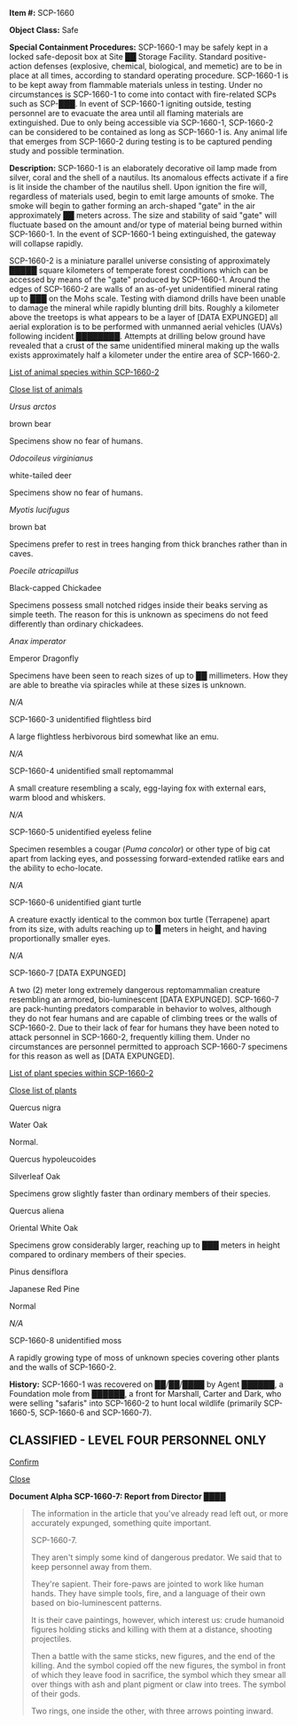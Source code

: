 **Item #:** SCP-1660

**Object Class:** Safe

**Special Containment Procedures:** SCP-1660-1 may be safely kept in a locked safe-deposit box at Site ██ Storage Facility. Standard positive-action defenses (explosive, chemical, biological, and memetic) are to be in place at all times, according to standard operating procedure. SCP-1660-1 is to be kept away from flammable materials unless in testing. Under no circumstances is SCP-1660-1 to come into contact with fire-related SCPs such as SCP-███. In event of SCP-1660-1 igniting outside, testing personnel are to evacuate the area until all flaming materials are extinguished. Due to only being accessible via SCP-1660-1, SCP-1660-2 can be considered to be contained as long as SCP-1660-1 is. Any animal life that emerges from SCP-1660-2 during testing is to be captured pending study and possible termination.

**Description:** SCP-1660-1 is an elaborately decorative oil lamp made from silver, coral and the shell of a nautilus. Its anomalous effects activate if a fire is lit inside the chamber of the nautilus shell. Upon ignition the fire will, regardless of materials used, begin to emit large amounts of smoke. The smoke will begin to gather forming an arch-shaped "gate" in the air approximately ██ meters across. The size and stability of said "gate" will fluctuate based on the amount and/or type of material being burned within SCP-1660-1. In the event of SCP-1660-1 being extinguished, the gateway will collapse rapidly.

SCP-1660-2 is a miniature parallel universe consisting of approximately █████ square kilometers of temperate forest conditions which can be accessed by means of the "gate" produced by SCP-1660-1. Around the edges of SCP-1660-2 are walls of an as-of-yet unidentified mineral rating up to ███ on the Mohs scale. Testing with diamond drills have been unable to damage the mineral while rapidly blunting drill bits. Roughly a kilometer above the treetops is what appears to be a layer of \[DATA EXPUNGED\] all aerial exploration is to be performed with unmanned aerial vehicles (UAVs) following incident ████████. Attempts at drilling below ground have revealed that a crust of the same unidentified mineral making up the walls exists approximately half a kilometer under the entire area of SCP-1660-2.

[List of animal species within SCP-1660-2](javascript:;)

[Close list of animals](javascript:;)

_Ursus arctos_

brown bear

Specimens show no fear of humans.

_Odocoileus virginianus_

white-tailed deer

Specimens show no fear of humans.

_Myotis lucifugus_

brown bat

Specimens prefer to rest in trees hanging from thick branches rather than in caves.

_Poecile atricapillus_

Black-capped Chickadee

Specimens possess small notched ridges inside their beaks serving as simple teeth. The reason for this is unknown as specimens do not feed differently than ordinary chickadees.

_Anax imperator_

Emperor Dragonfly

Specimens have been seen to reach sizes of up to ██ millimeters. How they are able to breathe via spiracles while at these sizes is unknown.

_N/A_

SCP-1660-3 unidentified flightless bird

A large flightless herbivorous bird somewhat like an emu.

_N/A_

SCP-1660-4 unidentified small reptomammal

A small creature resembling a scaly, egg-laying fox with external ears, warm blood and whiskers.

_N/A_

SCP-1660-5 unidentified eyeless feline

Specimen resembles a cougar (_Puma concolor_) or other type of big cat apart from lacking eyes, and possessing forward-extended ratlike ears and the ability to echo-locate.

_N/A_

SCP-1660-6 unidentified giant turtle

A creature exactly identical to the common box turtle (Terrapene) apart from its size, with adults reaching up to █ meters in height, and having proportionally smaller eyes.

_N/A_

SCP-1660-7 \[DATA EXPUNGED\]

A two (2) meter long extremely dangerous reptomammalian creature resembling an armored, bio-luminescent \[DATA EXPUNGED\]. SCP-1660-7 are pack-hunting predators comparable in behavior to wolves, although they do not fear humans and are capable of climbing trees or the walls of SCP-1660-2. Due to their lack of fear for humans they have been noted to attack personnel in SCP-1660-2, frequently killing them. Under no circumstances are personnel permitted to approach SCP-1660-7 specimens for this reason as well as \[DATA EXPUNGED\].

[List of plant species within SCP-1660-2](javascript:;)

[Close list of plants](javascript:;)

Quercus nigra

Water Oak

Normal.

Quercus hypoleucoides

Silverleaf Oak

Specimens grow slightly faster than ordinary members of their species.

Quercus aliena

Oriental White Oak

Specimens grow considerably larger, reaching up to ███ meters in height compared to ordinary members of their species.

Pinus densiflora

Japanese Red Pine

Normal

_N/A_

SCP-1660-8 unidentified moss

A rapidly growing type of moss of unknown species covering other plants and the walls of SCP-1660-2.

**History:** SCP-1660-1 was recovered on ██/██/████ by Agent ██████, a Foundation mole from ██████, a front for Marshall, Carter and Dark, who were selling "safaris" into SCP-1660-2 to hunt local wildlife (primarily SCP-1660-5, SCP-1660-6 and SCP-1660-7).

CLASSIFIED - LEVEL FOUR PERSONNEL ONLY
--------------------------------------

[Confirm](javascript:;)

[Close](javascript:;)

**Document Alpha SCP-1660-7: Report from Director ████**

> The information in the article that you've already read left out, or more accurately expunged, something quite important.
> 
> SCP-1660-7.
> 
> They aren't simply some kind of dangerous predator. We said that to keep personnel away from them.
> 
> They're sapient. Their fore-paws are jointed to work like human hands. They have simple tools, fire, and a language of their own based on bio-luminescent patterns.
> 
> It is their cave paintings, however, which interest us: crude humanoid figures holding sticks and killing with them at a distance, shooting projectiles.
> 
> Then a battle with the same sticks, new figures, and the end of the killing. And the symbol copied off the new figures, the symbol in front of which they leave food in sacrifice, the symbol which they smear all over things with ash and plant pigment or claw into trees. The symbol of their gods.
> 
> Two rings, one inside the other, with three arrows pointing inward.